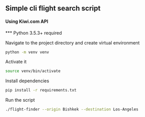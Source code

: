 ## Simple cli flight search script

#### Using Kiwi.com API

*** Python 3.5.3+ required

Navigate to the project directory and create virtual environment 

```sh
python -m venv venv
```

Activate it

```sh
source venv/bin/activate
```

Install dependencies

```sh
pip install -r requirements.txt
```

Run the script

```sh
./flight-finder --origin Bishkek --destination Los-Angeles
```

